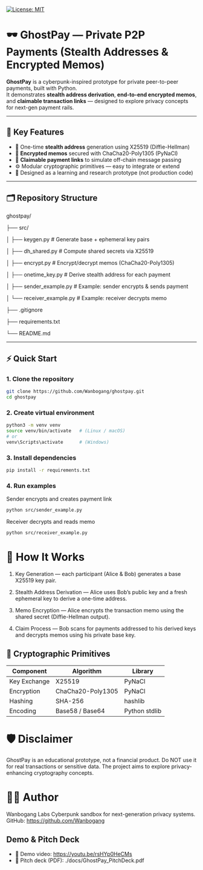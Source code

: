 [![License: MIT](https://img.shields.io/badge/License-MIT-yellow.svg)](LICENSE)

# 🕶️ GhostPay — Private P2P Payments (Stealth Addresses & Encrypted Memos)

**GhostPay** is a cyberpunk-inspired prototype for private peer-to-peer payments, built with Python.  
It demonstrates **stealth address derivation**, **end-to-end encrypted memos**, and **claimable transaction links** — designed to explore privacy concepts for next-gen payment rails.

---

## 🧩 Key Features

- 🔐 One-time **stealth address** generation using X25519 (Diffie-Hellman)
- 📨 **Encrypted memos** secured with ChaCha20-Poly1305 (PyNaCl)
- 🧾 **Claimable payment links** to simulate off-chain message passing
- ⚙️ Modular cryptographic primitives — easy to integrate or extend
- 🧠 Designed as a learning and research prototype (not production code)

---

## 🗂️ Repository Structure
ghostpay/

├── src/

│ ├── keygen.py # Generate base + ephemeral key pairs

│ ├── dh_shared.py # Compute shared secrets via X25519

│ ├── encrypt.py # Encrypt/decrypt memos (ChaCha20-Poly1305)

│ ├── onetime_key.py # Derive stealth address for each payment

│ ├── sender_example.py # Example: sender encrypts & sends payment

│ └── receiver_example.py # Example: receiver decrypts memo

├── .gitignore

├── requirements.txt

└── README.md

---

## ⚡ Quick Start

### 1. Clone the repository
```bash
git clone https://github.com/Wanbogang/ghostpay.git
cd ghostpay
```
### 2. Create virtual environment
```bash
python3 -m venv venv
source venv/bin/activate   # (Linux / macOS)
# or
venv\Scripts\activate      # (Windows)
```
### 3. Install dependencies
```bash
pip install -r requirements.txt
```
### 4. Run examples
Sender encrypts and creates payment link
```bash
python src/sender_example.py
```

Receiver decrypts and reads memo
```bash
python src/receiver_example.py
```

# 🧠 How It Works

1. Key Generation — each participant (Alice & Bob) generates a base X25519 key pair.

2. Stealth Address Derivation — Alice uses Bob’s public key and a fresh ephemeral key to derive a one-time address.

3. Memo Encryption — Alice encrypts the transaction memo using the shared secret (Diffie-Hellman output).

4. Claim Process — Bob scans for payments addressed to his derived keys and decrypts memos using his private base key.

## 🧪 Cryptographic Primitives

| Component      | Algorithm           | Library       |
|----------------|---------------------|----------------|
| Key Exchange   | X25519              | PyNaCl         |
| Encryption     | ChaCha20-Poly1305   | PyNaCl         |
| Hashing        | SHA-256             | hashlib        |
| Encoding       | Base58 / Base64     | Python stdlib  |

# 🛡️ Disclaimer

GhostPay is an educational prototype, not a financial product.
Do NOT use it for real transactions or sensitive data.
The project aims to explore privacy-enhancing cryptography concepts.

# 🧑‍💻 Author

Wanbogang Labs
Cyberpunk sandbox for next-generation privacy systems.
GitHub: https://github.com/Wanbogang




## Demo & Pitch Deck

- 🎥 Demo video: https://youtu.be/rsHYp0HeCMs  
- 🧾 Pitch deck (PDF): ./docs/GhostPay_PitchDeck.pdf

